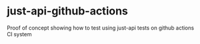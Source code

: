 # just-api-github-actions
Proof of concept showing how to test using just-api tests on github actions CI system
